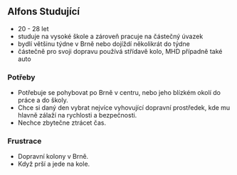 ## Alfons Studující

- 20 - 28 let
- studuje na vysoké škole a zároveň pracuje na částečný úvazek
- bydlí většinu týdne v Brně nebo dojíždí několikrát do týdne
- částečně pro svoji dopravu používá střídavě kolo, MHD případně také auto

### Potřeby

- Potřebuje se pohybovat po Brně v centru, nebo jeho blízkém okolí do práce a do školy.
- Chce si daný den vybrat nejvíce vyhovující dopravní prostředek, kde mu hlavně zálaží na rychlosti a bezpečnosti.
- Nechce zbytečne ztrácet čas.

### Frustrace

- Dopravní kolony v Brně.
- Když prší a jede na kole.
